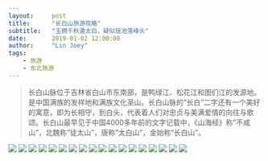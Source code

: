 ```yaml
---
layout:     post
title:      "长白山旅游攻略"
subtitle:   "玉拥千秋遣太白，疑似瑶池落峰头"
date:       2019-01-02 12:00:00
author:     "Lin Joey"
tags:
    - 旅游
    - 东北旅游
---
```

>长白山脉位于吉林省白山市东南部，是鸭绿江、松花江和图们江的发源地。是中国满族的发祥地和满族文化圣山。长白山脉的“长白”二字还有一个美好的寓意，即为长相守，到白头，代表着人们对忠贞与美满爱情的向往与歌颂。长白山最早见于中国4000多年前的文字记载中，《山海经》称“不咸山”，北魏称“徒太山”，唐称“太白山”，金始称“长白山”。

![](http://ww1.sinaimg.cn/large/7c08400ely1g2obw447toj20pa0zr40g.jpg)
![](http://ww1.sinaimg.cn/large/7c08400ely1g2obw46u59j21kq2894ap.jpg)
![](http://ww1.sinaimg.cn/large/7c08400ely1g2obw469xvj20pa0zr79t.jpg)
![](http://ww1.sinaimg.cn/large/7c08400ely1g2obw46hhpj20pa0zrjxn.jpg)
![](http://ww1.sinaimg.cn/large/7c08400ely1g2obw46xqlj20pa0zr43i.jpg)
![](http://ww1.sinaimg.cn/large/7c08400ely1g2obw4721sj20pa0zrdm0.jpg)
![](http://ww1.sinaimg.cn/large/7c08400ely1g2obwi0yfej20pa0zrgry.jpg)
![](http://ww1.sinaimg.cn/large/7c08400ely1g2obwi0pi5j20pa0zrn3c.jpg)
![](http://ww1.sinaimg.cn/large/7c08400ely1g2obwi1lpzj20pa0zr7b4.jpg)
![](http://ww1.sinaimg.cn/large/7c08400ely1g2obwi2d8bj20pa0zrwjl.jpg)
![](http://ww1.sinaimg.cn/large/7c08400ely1g2obwi1t7dj20pa0zrdm6.jpg)
![](http://ww1.sinaimg.cn/large/7c08400ely1g2obwi34arj20pa0zrtdv.jpg)
![](http://ww1.sinaimg.cn/large/7c08400ely1g2obwqdnegj20pa0zr7ae.jpg)
![](http://ww1.sinaimg.cn/large/7c08400ely1g2obwqadlbj20pa0zraee.jpg)
![](http://ww1.sinaimg.cn/large/7c08400ely1g2obwqavixj20pa0zr7az.jpg)
![](http://ww1.sinaimg.cn/large/7c08400ely1g2obwqa809j20pa0zrn1u.jpg)
![](http://ww1.sinaimg.cn/large/7c08400ely1g2obwqb0n5j20pa0zrafm.jpg)
![](http://ww1.sinaimg.cn/large/7c08400ely1g2obwqle9bj23134rv4qq.jpg)